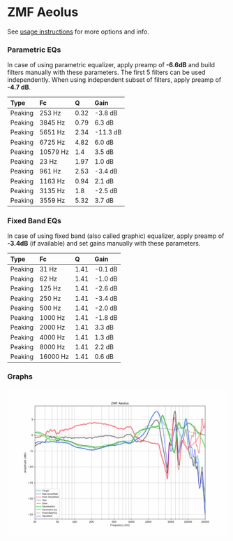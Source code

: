 # ZMF Aeolus
See [usage instructions](https://github.com/jaakkopasanen/AutoEq#usage) for more options and info.

### Parametric EQs
In case of using parametric equalizer, apply preamp of **-6.6dB** and build filters manually
with these parameters. The first 5 filters can be used independently.
When using independent subset of filters, apply preamp of **-4.7 dB**.

| Type    | Fc       |    Q | Gain     |
|:--------|:---------|:-----|:---------|
| Peaking | 253 Hz   | 0.32 | -3.8 dB  |
| Peaking | 3845 Hz  | 0.79 | 6.3 dB   |
| Peaking | 5651 Hz  | 2.34 | -11.3 dB |
| Peaking | 6725 Hz  | 4.82 | 6.0 dB   |
| Peaking | 10579 Hz | 1.4  | 3.5 dB   |
| Peaking | 23 Hz    | 1.97 | 1.0 dB   |
| Peaking | 961 Hz   | 2.53 | -3.4 dB  |
| Peaking | 1163 Hz  | 0.94 | 2.1 dB   |
| Peaking | 3135 Hz  | 1.8  | -2.5 dB  |
| Peaking | 3559 Hz  | 5.32 | 3.7 dB   |

### Fixed Band EQs
In case of using fixed band (also called graphic) equalizer, apply preamp of **-3.4dB**
(if available) and set gains manually with these parameters.

| Type    | Fc       |    Q | Gain    |
|:--------|:---------|:-----|:--------|
| Peaking | 31 Hz    | 1.41 | -0.1 dB |
| Peaking | 62 Hz    | 1.41 | -1.0 dB |
| Peaking | 125 Hz   | 1.41 | -2.6 dB |
| Peaking | 250 Hz   | 1.41 | -3.4 dB |
| Peaking | 500 Hz   | 1.41 | -2.0 dB |
| Peaking | 1000 Hz  | 1.41 | -1.8 dB |
| Peaking | 2000 Hz  | 1.41 | 3.3 dB  |
| Peaking | 4000 Hz  | 1.41 | 1.3 dB  |
| Peaking | 8000 Hz  | 1.41 | 2.2 dB  |
| Peaking | 16000 Hz | 1.41 | 0.6 dB  |

### Graphs
![](./ZMF%20Aeolus.png)